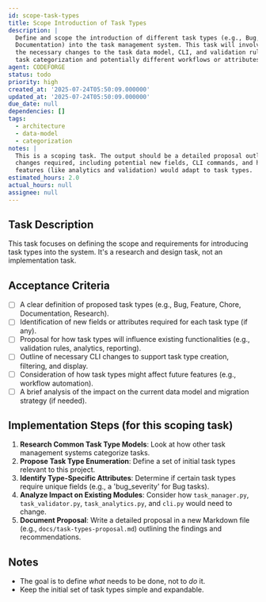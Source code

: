 ```yaml
---
id: scope-task-types
title: Scope Introduction of Task Types
description: |
  Define and scope the introduction of different task types (e.g., Bug, Feature, Chore,
  Documentation) into the task management system. This task will involve identifying
  the necessary changes to the task data model, CLI, and validation rules to support
  task categorization and potentially different workflows or attributes per type.
agent: CODEFORGE
status: todo
priority: high
created_at: '2025-07-24T05:50:09.000000'
updated_at: '2025-07-24T05:50:09.000000'
due_date: null
dependencies: []
tags:
  - architecture
  - data-model
  - categorization
notes: |
  This is a scoping task. The output should be a detailed proposal outlining the
  changes required, including potential new fields, CLI commands, and how existing
  features (like analytics and validation) would adapt to task types.
estimated_hours: 2.0
actual_hours: null
assignee: null
---
```


## Task Description

This task focuses on defining the scope and requirements for introducing task types into the system. It's a research and design task, not an implementation task.

## Acceptance Criteria

- [ ] A clear definition of proposed task types (e.g., Bug, Feature, Chore, Documentation, Research).
- [ ] Identification of new fields or attributes required for each task type (if any).
- [ ] Proposal for how task types will influence existing functionalities (e.g., validation rules, analytics, reporting).
- [ ] Outline of necessary CLI changes to support task type creation, filtering, and display.
- [ ] Consideration of how task types might affect future features (e.g., workflow automation).
- [ ] A brief analysis of the impact on the current data model and migration strategy (if needed).

## Implementation Steps (for this scoping task)

1.  **Research Common Task Type Models**: Look at how other task management systems categorize tasks.
2.  **Propose Task Type Enumeration**: Define a set of initial task types relevant to this project.
3.  **Identify Type-Specific Attributes**: Determine if certain task types require unique fields (e.g., a 'bug_severity' for Bug tasks).
4.  **Analyze Impact on Existing Modules**: Consider how `task_manager.py`, `task_validator.py`, `task_analytics.py`, and `cli.py` would need to change.
5.  **Document Proposal**: Write a detailed proposal in a new Markdown file (e.g., `docs/task-types-proposal.md`) outlining the findings and recommendations.

## Notes

-   The goal is to define *what* needs to be done, not to *do* it.
-   Keep the initial set of task types simple and expandable.